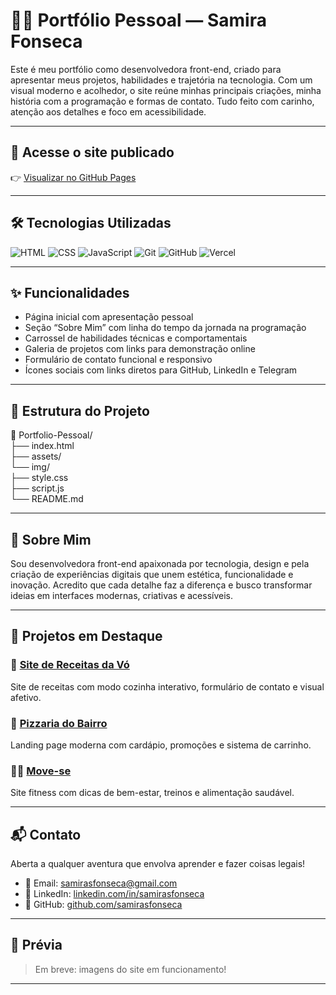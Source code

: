 # 👩‍💻 Portfólio Pessoal — Samira Fonseca

Este é meu portfólio como desenvolvedora front-end, criado para apresentar meus projetos, habilidades e trajetória na tecnologia. Com um visual moderno e acolhedor, o site reúne minhas principais criações, minha história com a programação e formas de contato. Tudo feito com carinho, atenção aos detalhes e foco em acessibilidade.

---

## 🔗 Acesse o site publicado

👉 [Visualizar no GitHub Pages](https://samirasfonseca.github.io/Portfólio-Principal)

---

## 🛠️ Tecnologias Utilizadas

![HTML](https://img.shields.io/badge/HTML5-E34F26?style=for-the-badge&logo=html5&logoColor=white)
![CSS](https://img.shields.io/badge/CSS3-1572B6?style=for-the-badge&logo=css3&logoColor=white)
![JavaScript](https://img.shields.io/badge/JavaScript-F7DF1E?style=for-the-badge&logo=javascript&logoColor=black)
![Git](https://img.shields.io/badge/Git-F05032?style=for-the-badge&logo=git&logoColor=white)
![GitHub](https://img.shields.io/badge/GitHub-181717?style=for-the-badge&logo=github&logoColor=white)
![Vercel](https://img.shields.io/badge/Vercel-000000?style=for-the-badge&logo=vercel&logoColor=white)

---

## ✨ Funcionalidades

- Página inicial com apresentação pessoal
- Seção “Sobre Mim” com linha do tempo da jornada na programação
- Carrossel de habilidades técnicas e comportamentais
- Galeria de projetos com links para demonstração online
- Formulário de contato funcional e responsivo
- Ícones sociais com links diretos para GitHub, LinkedIn e Telegram

---

## 📂 Estrutura do Projeto

📁 Portfolio-Pessoal/ <br>
├── index.html <br>
├── assets/ <br>
 └── img/ <br>
 ├── style.css <br>
 ├── script.js <br>
 └── README.md <br>

 
---

## 🧠 Sobre Mim

Sou desenvolvedora front-end apaixonada por tecnologia, design e pela criação de experiências digitais que unem estética, funcionalidade e inovação. Acredito que cada detalhe faz a diferença e busco transformar ideias em interfaces modernas, criativas e acessíveis.

---

## 🚀 Projetos em Destaque

### 🍲 [Site de Receitas da Vó](https://samirasfonseca.github.io/-Site-de-Receitas/)
Site de receitas com modo cozinha interativo, formulário de contato e visual afetivo.

### 🍕 [Pizzaria do Bairro](https://samirasfonseca.github.io/Pizzaria-do-Bairro-LandingPage/)
Landing page moderna com cardápio, promoções e sistema de carrinho.

### 🏋️‍♀️ [Move-se](https://samirasfonseca.github.io/Move-se-LandingPage/)
Site fitness com dicas de bem-estar, treinos e alimentação saudável.

---

## 📬 Contato

Aberta a qualquer aventura que envolva aprender e fazer coisas legais!

- 📧 Email: samirasfonseca@gmail.com  
- 💼 LinkedIn: [linkedin.com/in/samirasfonseca](https://www.linkedin.com/in/samirasfonseca)  
- 🐙 GitHub: [github.com/samirasfonseca](https://github.com/samirasfonseca)  

---

## 📸 Prévia

> Em breve: imagens do site em funcionamento!

---



